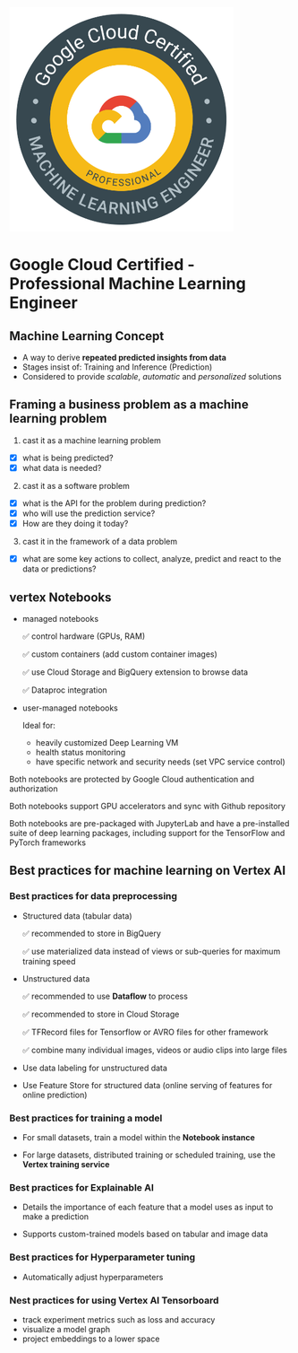![GCP_Professional_Machine_Learning_Engineer_logo](../../images/GCP-Professional-Machine-Learning-Engineer.png)

# Google Cloud Certified - Professional Machine Learning Engineer

## Machine Learning Concept

- A way to derive **repeated predicted insights from data**
- Stages insist of: Training and Inference (Prediction)
- Considered to provide *scalable*, *automatic* and *personalized* solutions

## Framing a business problem as a machine learning problem

1. cast it as a machine learning problem

- [x] what is being predicted?
- [x] what data is needed?

2. cast it as a software problem

- [x] what is the API for the problem during prediction?
- [x] who will use the prediction service?
- [x] How are they doing it today?

3. cast it in the framework of a data problem

- [x] what are some key actions to collect, analyze, predict and react to the data or predictions?


## vertex Notebooks

- managed notebooks

    :white_check_mark: control hardware (GPUs, RAM)

    :white_check_mark: custom containers (add custom container images)

    :white_check_mark: use Cloud Storage and BigQuery extension to browse data

    :white_check_mark: Dataproc integration

- user-managed notebooks

    Ideal for:
    * heavily customized Deep Learning VM 
    * health status monitoring
    * have specific network and security needs (set VPC service control)

Both notebooks are protected by Google Cloud authentication and authorization

Both notebooks support GPU accelerators and sync with Github repository

Both notebooks are pre-packaged with JupyterLab and have a pre-installed suite of deep learning packages, including support for the TensorFlow and PyTorch frameworks

## Best practices for machine learning on Vertex AI

### Best practices for data preprocessing

- Structured data (tabular data)

    :white_check_mark: recommended to store in BigQuery

    :white_check_mark: use materialized data instead of views or sub-queries for maximum training speed

- Unstructured data

    :white_check_mark: recommended to use **Dataflow** to process

    :white_check_mark: recommended to store in Cloud Storage

    :white_check_mark: TFRecord files for Tensorflow or AVRO files for other framework

    :white_check_mark: combine many individual images, videos or audio clips into large files

- Use data labeling for unstructured data

- Use Feature Store for structured data (online serving of features for online prediction)

### Best practices for training a model

- For small datasets, train a model within the **Notebook instance**

- For large datasets, distributed training or scheduled training, use the **Vertex training service**

### Best practices for Explainable AI

- Details the importance of each feature that a model uses as input to make a prediction

- Supports custom-trained models based on tabular and image data

### Best practices for Hyperparameter tuning

- Automatically adjust hyperparameters

### Nest practices for using Vertex AI Tensorboard

- track experiment metrics such as loss and accuracy 
- visualize a model graph
- project embeddings to a lower space
